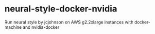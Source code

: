 # neural-style-docker-nvidia

Run neural style by jcjohnson on AWS g2.2xlarge instances with docker-machine and nvidia-docker

